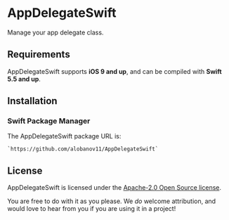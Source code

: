 # AppDelegateSwift

Manage your app delegate class.


## Requirements

AppDelegateSwift supports **iOS 9 and up**, and can be compiled with **Swift 5.5 and up**.


## Installation

### Swift Package Manager

The AppDelegateSwift package URL is:

```
`https://github.com/alobanov11/AppDelegateSwift`
```


## License

AppDelegateSwift is licensed under the [Apache-2.0 Open Source license](http://choosealicense.com/licenses/apache-2.0/).

You are free to do with it as you please.  We _do_ welcome attribution, and would love to hear from you if you are using it in a project!
